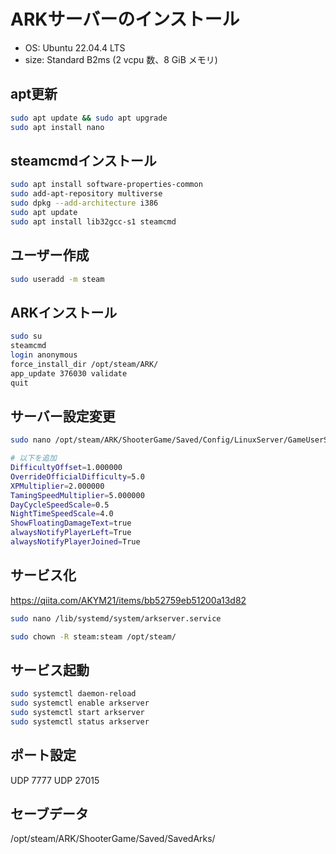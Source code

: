 # ARKサーバーのインストール

- OS: Ubuntu 22.04.4 LTS
- size: Standard B2ms (2 vcpu 数、8 GiB メモリ)

## apt更新
```bash
sudo apt update && sudo apt upgrade
sudo apt install nano
```

## steamcmdインストール
```bash
sudo apt install software-properties-common
sudo add-apt-repository multiverse
sudo dpkg --add-architecture i386
sudo apt update
sudo apt install lib32gcc-s1 steamcmd
```

## ユーザー作成
```bash
sudo useradd -m steam
```

## ARKインストール
```bash
sudo su
steamcmd
login anonymous
force_install_dir /opt/steam/ARK/
app_update 376030 validate
quit
```

## サーバー設定変更
```bash
sudo nano /opt/steam/ARK/ShooterGame/Saved/Config/LinuxServer/GameUserSettings.ini

# 以下を追加
DifficultyOffset=1.000000
OverrideOfficialDifficulty=5.0
XPMultiplier=2.000000
TamingSpeedMultiplier=5.000000
DayCycleSpeedScale=0.5
NightTimeSpeedScale=4.0
ShowFloatingDamageText=true
alwaysNotifyPlayerLeft=True
alwaysNotifyPlayerJoined=True
```

## サービス化
https://qiita.com/AKYM21/items/bb52759eb51200a13d82

```bash
sudo nano /lib/systemd/system/arkserver.service
```

```bash
sudo chown -R steam:steam /opt/steam/
```

## サービス起動
```bash
sudo systemctl daemon-reload
sudo systemctl enable arkserver
sudo systemctl start arkserver
sudo systemctl status arkserver
```

## ポート設定
UDP 7777
UDP 27015

## セーブデータ
/opt/steam/ARK/ShooterGame/Saved/SavedArks/